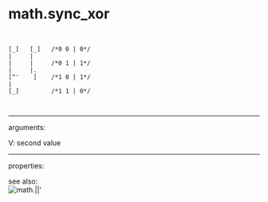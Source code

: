 # math.sync_xor

```


[_]   [_]   /*0 0 | 0*/
|     |
|     |     /*0 1 | 1*/
|     |.
[^'    ]    /*1 0 | 1*/
|
[_]         /*1 1 | 0*/

            
```
---
arguments:

V: second value<br>

---
properties:


see also:<br>
![math.||&#39;]("img/object_math.||&#39;.png")
